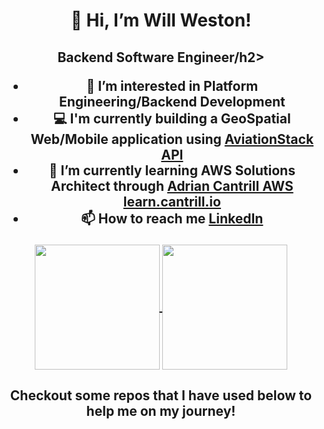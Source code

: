 <h1 align= "center">👋 Hi, I’m Will Weston!</h1>
<h2 align= "center">Backend Software Engineer/h2>
  
- 👀 I’m interested in Platform Engineering/Backend Development
- :computer: I'm currently building a GeoSpatial Web/Mobile application using [AviationStack API](https://aviationstack.com/)
- 🌱 I’m currently learning AWS Solutions Architect through [Adrian Cantrill AWS learn.cantrill.io](https://learn.cantrill.io/p/aws-certified-solutions-architect-associate-saa-c03) 
- 📫 How to reach me [LinkedIn](www.linkedin.com/in/weston-william)

  
<a href="https://github.com/willweston94/github-readme-stats">
  <img height=200 align="center" src="https://github-readme-stats.vercel.app/api?username=willweston94&show_icons=true&theme=transparent" />
</a>
<a href="https://github.com/willweston94/github-readme-stats">
  <img height=200 align="center" src="https://github-readme-stats.vercel.app/api/top-langs/?username=willweston94&layout=compact" />
</a>


<h2 align= "center">Checkout some repos that I have used below to help me on my journey!</h2>
